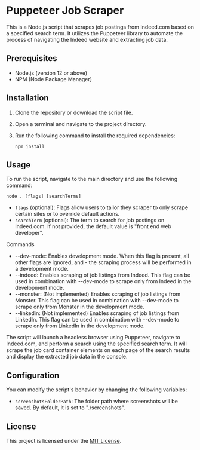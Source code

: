 # Puppeteer Job Scraper

This is a Node.js script that scrapes job postings from Indeed.com based on a specified search term. It utilizes the Puppeteer library to automate the process of navigating the Indeed website and extracting job data.

## Prerequisites

- Node.js (version 12 or above)
- NPM (Node Package Manager)

## Installation

1. Clone the repository or download the script file.
2. Open a terminal and navigate to the project directory.
3. Run the following command to install the required dependencies:

   ```
   npm install
   ```

## Usage

To run the script, navigate to the main directory and use the following command:

```
node . [flags] [searchTerms]
```

- `flags` (optional): Flags allow users to tailor they scraper to only scrape certain sites or to override default actions.
- `searchTerm` (optional): The term to search for job postings on Indeed.com. If not provided, the default value is "front end web developer".

Commands

- --dev-mode: Enables development mode. When this flag is present, all other flags are ignored, and - the scraping process will be performed in a development mode.
- --indeed: Enables scraping of job listings from Indeed. This flag can be used in combination with --dev-mode to scrape only from Indeed in the development mode.
- --monster: (Not implemented) Enables scraping of job listings from Monster. This flag can be used in combination with --dev-mode to scrape only from Monster in the development mode.
- --linkedin: (Not implemented) Enables scraping of job listings from LinkedIn. This flag can be used in combination with --dev-mode to scrape only from LinkedIn in the development mode.

The script will launch a headless browser using Puppeteer, navigate to Indeed.com, and perform a search using the specified search term. It will scrape the job card container elements on each page of the search results and display the extracted job data in the console.

## Configuration

You can modify the script's behavior by changing the following variables:

- `screenshotsFolderPath`: The folder path where screenshots will be saved. By default, it is set to "./screenshots".

## License

This project is licensed under the [MIT License](LICENSE).
